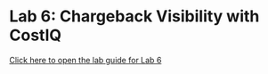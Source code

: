 # Lab 6: Chargeback Visibility with CostIQ

[Click here to open the lab guide for Lab 6](pdfs/immersion-day-lab6.pdf)
